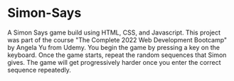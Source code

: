 # Simon-Says

A Simon Says game build using HTML, CSS, and Javascript. This project was part of the course "The Complete 2022 Web Development Bootcamp" by Angela Yu from Udemy.
You begin the game by pressing a key on the keyboard. 
Once the game starts, repeat the random sequences that Simon gives. The game will get progressively harder once you enter the correct sequence repeatedly.
